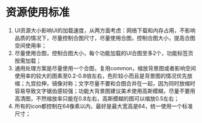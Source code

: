 # 资源使用标准
1. UI资源大小影响UI的加载速度，从两方面考虑：网络下载和内存占用，不影响品质的情况下，尽量控制合图尺寸，尽量使用合图，控制合图大小，提高合图空间使用率；
2. 尽量使用合图，控制合图大小，每个功能加载的UI合图至多2个，功能标签页按需加载；
3. 通用处理方案是尽量使用一个合图，复用common，缩放背景图或者影响空间使用率的较大的图素至0.2-0.8倍左右，色阶较小而且是背景图的情况优先放缩；九宫拉伸，镜像对称；文字尽量不要和合图合并在一起，因为同时放缩时容易导致文字锯齿感较强；功能大背景图建议美术使用高斯模糊，尽量不要用高清图，不然缩放率只能在0.8左右，高斯模糊的图可以缩放0.5左右；
4. 所有的icon都控制在64像素以内，最好是最大宽高是64，统一使用一个标准尺寸；
